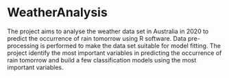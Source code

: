 # WeatherAnalysis
The project aims to analyse the weather data set in Australia in 2020 to predict the occurrence of rain tomorrow using R software. Data pre-processing is performed to make the data set suitable for model fitting. The project identify the most important variables in predicting the occurrence of rain tomorrow and build a few classification models using the most important variables.
